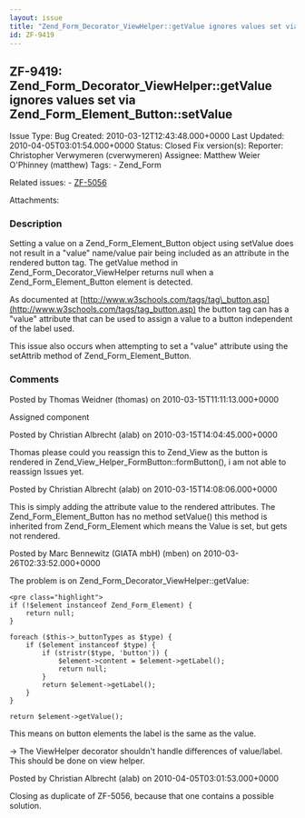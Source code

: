 ```yaml
---
layout: issue
title: "Zend_Form_Decorator_ViewHelper::getValue ignores values set via Zend_Form_Element_Button::setValue"
id: ZF-9419
---
```


ZF-9419: Zend\_Form\_Decorator\_ViewHelper::getValue ignores values set via Zend\_Form\_Element\_Button::setValue
-----------------------------------------------------------------------------------------------------------------

 Issue Type: Bug Created: 2010-03-12T12:43:48.000+0000 Last Updated: 2010-04-05T03:01:54.000+0000 Status: Closed Fix version(s): 
 Reporter:  Christopher Verwymeren (cverwymeren)  Assignee:  Matthew Weier O'Phinney (matthew)  Tags: - Zend\_Form
 
 Related issues: - [ZF-5056](/issues/browse/ZF-5056)
 
 Attachments: 
### Description

Setting a value on a Zend\_Form\_Element\_Button object using setValue does not result in a "value" name/value pair being included as an attribute in the rendered button tag. The getValue method in Zend\_Form\_Decorator\_ViewHelper returns null when a Zend\_Form\_Element\_Button element is detected.

As documented at [http://www.w3schools.com/tags/tag\_button.asp](http://www.w3schools.com/tags/tag_button.asp) the button tag can has a "value" attribute that can be used to assign a value to a button independent of the label used.

This issue also occurs when attempting to set a "value" attribute using the setAttrib method of Zend\_Form\_Element\_Button.

 

 

### Comments

Posted by Thomas Weidner (thomas) on 2010-03-15T11:11:13.000+0000

Assigned component

 

 

Posted by Christian Albrecht (alab) on 2010-03-15T14:04:45.000+0000

Thomas please could you reassign this to Zend\_View as the button is rendered in Zend\_View\_Helper\_FormButton::formButton(), i am not able to reassign Issues yet.

 

 

Posted by Christian Albrecht (alab) on 2010-03-15T14:08:06.000+0000

This is simply adding the attribute value to the rendered attributes. The Zend\_Form\_Element\_Button has no method setValue() this method is inherited from Zend\_Form\_Element which means the Value is set, but gets not rendered.

 

 

Posted by Marc Bennewitz (GIATA mbH) (mben) on 2010-03-26T02:33:52.000+0000

The problem is on Zend\_Form\_Decorator\_ViewHelper::getValue:

 
    <pre class="highlight">
    if (!$element instanceof Zend_Form_Element) {
        return null;
    }
    
    foreach ($this->_buttonTypes as $type) {
        if ($element instanceof $type) {
            if (stristr($type, 'button')) {
                $element->content = $element->getLabel();
                return null;
            }
            return $element->getLabel();
        }
    }
    
    return $element->getValue();


This means on button elements the label is the same as the value.

-> The ViewHelper decorator shouldn't handle differences of value/label. This should be done on view helper.

 

 

Posted by Christian Albrecht (alab) on 2010-04-05T03:01:53.000+0000

Closing as duplicate of ZF-5056, because that one contains a possible solution.

 

 